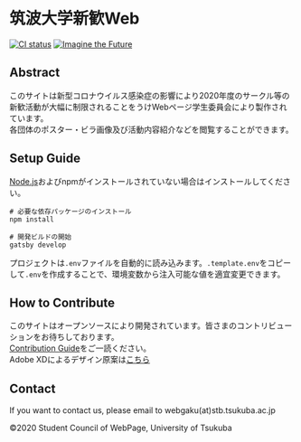 # 筑波大学新歓Web
[![CI status](https://github.com/tsukuba-shinkan/shinkan-web/workflows/CI/badge.svg)]()
[![Imagine the Future](https://img.shields.io/badge/imagine--the-future-0bf)](https://github.com/topics/imagine-the-future)

## Abstract
このサイトは新型コロナウイルス感染症の影響により2020年度のサークル等の新歓活動が大幅に制限されることをうけWebページ学生委員会により製作されています。  
各団体のポスター・ビラ画像及び活動内容紹介などを閲覧することができます。

## Setup Guide
[Node.js](https://nodejs.org/ja/)およびnpmがインストールされていない場合はインストールしてください。

```console
# 必要な依存パッケージのインストール
npm install

# 開発ビルドの開始
gatsby develop
```

プロジェクトは`.env`ファイルを自動的に読み込みます。`.template.env`をコピーして`.env`を作成することで、環境変数から注入可能な値を適宜変更できます。

## How to Contribute
このサイトはオープンソースにより開発されています。皆さまのコントリビューションをお待ちしております。  
[Contribution Guide](/CONTRIBUTING.md)をご一読ください。  
Adobe XDによるデザイン原案は[こちら](https://xd.adobe.com/view/ca957b4d-3739-4c27-566f-ddd0cf4bead8-bca4/)

## Contact
If you want to contact us, please email to webgaku(at)stb.tsukuba.ac.jp 

&copy;2020 Student Council of WebPage, University of Tsukuba
